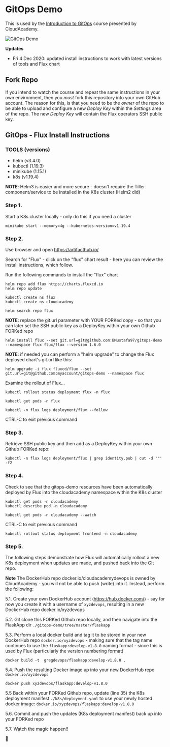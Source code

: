 # GitOps Demo
This is used by the [Introduction to GitOps](https://cloudacademy.com/course/introduction-gitops/) course presented by CloudAcademy.

![GitOps Demo](./docs/GitOps1.png)

**Updates**
- Fri 4 Dec 2020: updated install instructions to work with latest versions of tools and Flux chart

## Fork Repo
If you intend to watch the course and repeat the same instructions in your own environment, then you *must* fork this repository into your own GitHub account. The reason for this, is that you need to be the *owner* of the repo to be able to upload and configure a new *Deploy Key* within the *Settings* area of the repo. The new *Deploy Key* will contain the Flux operators SSH public key. 

## GitOps - Flux Install Instructions 

### TOOLS (versions)

- helm (v3.4.0)
- kubectl (1.19.3)
- minikube (1.15.1)
- k8s (v1.19.4)

**NOTE**: Helm3 is easier and more secure - doesn't require the Tiller component/service to be installed in the K8s cluster (Helm2 did)

### Step 1.

Start a K8s cluster locally - only do this if you need a cluster

```
minikube start --memory=4g --kubernetes-version=v1.19.4
```

### Step 2.

Use browser and open https://artifacthub.io/

Search for "Flux" - click on the "flux" chart result - here you can review the install instructions, which follow.

Run the following commands to install the "flux" chart

```
helm repo add flux https://charts.fluxcd.io
helm repo update
```

```
kubectl create ns flux
kubectl create ns cloudacademy
```

```
helm search repo flux
```

**NOTE**: replace the git.url parameter with YOUR FORKed copy - so that you can later set the SSH public key as a DeployKey within your own Github FORKed repo

```
helm install flux --set git.url=git@github.com:BMustafa97/gitops-demo --namespace flux flux/flux --version 1.6.0
```

**NOTE**: if needed you can perform a "helm upgrade" to change the Flux deployed chart's git.url like this:

```
helm upgrade -i flux fluxcd/flux --set git.url=git@github.com:myaccount/gitops-demo --namespace flux
```

Examine the rollout of Flux...

```
kubectl rollout status deployment flux -n flux
```

```
kubectl get pods -n flux
```

```
kubectl -n flux logs deployment/flux --follow
```

CTRL-C to exit previous command

### Step 3.

Retrieve SSH public key and then add as a DeployKey within your own Github FORKed repo:

```
kubectl -n flux logs deployment/flux | grep identity.pub | cut -d '"' -f2
```

### Step 4.

Check to see that the gitops-demo resources have been automatically deployed by Flux into the cloudacademy namespace within the K8s cluster

```
kubectl get pods -n cloudacademy
kubectl describe pod -n cloudacademy
```

```
kubectl get pods -n cloudacademy --watch
```

CTRL-C to exit previous command

```
kubectl rollout status deployment frontend -n cloudacademy
```


### Step 5.

The following steps demonstrate how Flux will automatically rollout a new K8s deployment when updates are made, and pushed back into the Git repo.

**Note** The DockerHub repo docker.io/cloudacademydevops is owned by CloudAcademy - you will not be able to push (write) into it. Instead, perform the following:

5.1. Create your own DockerHub account (https://hub.docker.com/) - say for now you create it with a username of `xyzdevops`, resulting in a new DockerHub repo docker.io/xyzdevops

5.2. Git clone this FORKed Github repo locally, and then navigate into the FlaskApp dir `./gitops-demo/tree/master/flaskapp`

5.3. Perform a local docker build and tag it to be stored in your new DockerHub repo `docker.io/xyzdevops` - making sure that the tag name continues to use the `flaskapp:develop-v1.8.0` naming format - since this is used by Flux (particularly the version numbering format)

```
docker build -t  gregdevops/flaskapp:develop-v1.8.0 .
```

5.4. Push the resulting Docker image up into your new DockerHub repo `docker.io/xyzdevops`

```
docker push xyzdevops/flaskapp:develop-v1.8.0
```

5.5 Back within your FORKed Github repo, update (line 35) the K8s deployment manifest `./k8s/deployment.yaml` to use your newly hosted docker image: `docker.io/xyzdevops/flaskapp:develop-v1.8.0`

5.6. Commit and push the updates (K8s deployment manifest) back up into your FORKed repo

5.7. Watch the magic happen!!

:metal:
